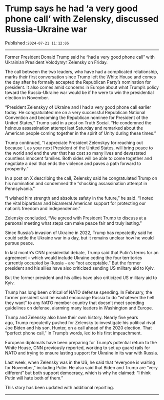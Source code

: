 # Trump says he had ‘a very good phone call’ with Zelensky, discussed Russia-Ukraine war

Published :`2024-07-21 11:12:06`

---

Former President Donald Trump said he “had a very good phone call” with Ukrainian President Volodymyr Zelensky on Friday.

The call between the two leaders, who have had a complicated relationship, marks their first conversation since Trump left the White House and comes the day after he formally accepted the Republican Party’s nomination for president. It also comes amid concerns in Europe about what Trump’s policy toward the Russia-Ukraine war would be if he were to win the presidential election in November.

“President Zelenskyy of Ukraine and I had a very good phone call earlier today. He congratulated me on a very successful Republican National Convention and becoming the Republican nominee for President of the United States,” Trump said in a post on Truth Social. “He condemned the heinous assassination attempt last Saturday and remarked about the American people coming together in the spirit of Unity during these times.”

Trump continued, “I appreciate President Zelenskyy for reaching out because I, as your next President of the United States, will bring peace to the world and end the war that has cost so many lives and devastated countless innocent families. Both sides will be able to come together and negotiate a deal that ends the violence and paves a path forward to prosperity.”

In a post on X describing the call, Zelensky said he congratulated Trump on his nomination and condemned the “shocking assassination attempt in Pennsylvania.”

“I wished him strength and absolute safety in the future,” he said. “I noted the vital bipartisan and bicameral American support for protecting our nation’s freedom and independence.”

Zelensky concluded, “We agreed with President Trump to discuss at a personal meeting what steps can make peace fair and truly lasting.”

Since Russia’s invasion of Ukraine in 2022, Trump has repeatedly said he could settle the Ukraine war in a day, but it remains unclear how he would pursue peace.

In last month’s CNN presidential debate, Trump said that Putin’s terms for an agreement – which would include Ukraine ceding the four territories currently occupied by Russia – are “not acceptable.” But the former president and his allies have also criticized sending US military aid to Kyiv.

But the former president and his allies have also criticized US military aid to Kyiv.

Trump has long been critical of NATO defense spending. In February, the former president said he would encourage Russia to do “whatever the hell they want” to any NATO member country that doesn’t meet spending guidelines on defense, alarming many leaders in Washington and Europe.

Trump and Zelensky also have their own history. Nearly five years ago, Trump repeatedly pushed for Zelensky to investigate his political rival Joe Biden and his son, Hunter, on a call ahead of the 2020 election. That “perfect phone call,” in Trump’s words, led to his first impeachment.

European diplomats have been preparing for Trump’s potential return to the White House, CNN previously reported, working to set up guard rails for NATO and trying to ensure lasting support for Ukraine in its war with Russia.

Last week, when Zelensky was in the US, he said that “everyone is waiting for November,” including Putin. He also said that Biden and Trump are “very different” but both support democracy, which is why he claimed: “I think Putin will hate both of them.”

This story has been updated with additional reporting.

---

